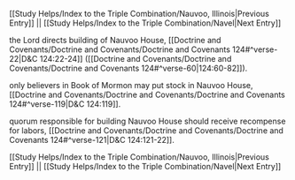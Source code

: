 [[Study Helps/Index to the Triple Combination/Nauvoo, Illinois|Previous Entry]]  ||  [[Study Helps/Index to the Triple Combination/Navel|Next Entry]]

 the Lord directs building of Nauvoo House, [[Doctrine and Covenants/Doctrine and Covenants/Doctrine and Covenants 124#^verse-22|D&C 124:22-24]] ([[Doctrine and Covenants/Doctrine and Covenants/Doctrine and Covenants 124#^verse-60|124:60-82]]).

 only believers in Book of Mormon may put stock in Nauvoo House, [[Doctrine and Covenants/Doctrine and Covenants/Doctrine and Covenants 124#^verse-119|D&C 124:119]].

 quorum responsible for building Nauvoo House should receive recompense for labors, [[Doctrine and Covenants/Doctrine and Covenants/Doctrine and Covenants 124#^verse-121|D&C 124:121-22]].

[[Study Helps/Index to the Triple Combination/Nauvoo, Illinois|Previous Entry]]  ||  [[Study Helps/Index to the Triple Combination/Navel|Next Entry]]